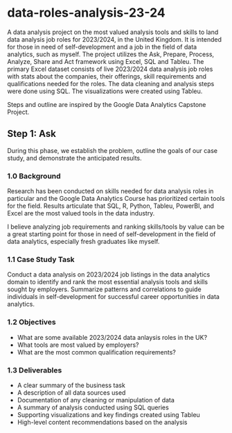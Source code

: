 # data-roles-analysis-23-24
A data analysis project on the most valued analysis tools and skills to land data analysis job roles for 2023/2024, in the United Kingdom. It is intended for those in need of self-development and a job in the field of data analytics, such as myself. The project utilizes the Ask, Prepare, Process, Analyze, Share and Act framework using Excel, SQL and Tableu. The primary Excel dataset consists of live 2023/2024 data analysis job roles with stats about the companies, their offerings, skill requirements and qualifications needed for the roles. The data cleaning and analysis steps were done using SQL. The visualizations were created using Tableu.

Steps and outline are inspired by the Google Data Analytics Capstone Project.

## Step 1: Ask
During this phase, we establish the problem, outline the goals of our case study, and demonstrate the anticipated results.
### 1.0 Background
Research has been conducted on skills needed for data analysis roles in particular and the Google Data Analytics Course has prioritized certain tools for the field. Results articulate that SQL, R, Python, Tableu, PowerBI, and Excel are the most valued tools in the data industry.

I believe analyzing job requirements and ranking skills/tools by value can be a great starting point for those in need of self-development in the field of data analytics, especially fresh graduates like myself.
### 1.1 Case Study Task
Conduct a data analysis on 2023/2024 job listings in the data analytics domain to identify and rank the most essential analysis tools and skills sought by employers. Summarize patterns and correlations to guide individuals in self-development for successful career opportunities in data analytics.
### 1.2 Objectives
- What are some available 2023/2024 data anlaysis roles in the UK?
- What tools are most valued by employers?
- What are the most common qualification requirements?
### 1.3 Deliverables
- A clear summary of the business task
- A description of all data sources used
- Documentation of any cleaning or manipulation of data
- A summary of analysis conducted using SQL queries
- Supporting visualizations and key findings created using Tableu
- High-level content recommendations based on the analysis

